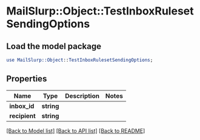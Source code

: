 # MailSlurp::Object::TestInboxRulesetSendingOptions

## Load the model package
```perl
use MailSlurp::Object::TestInboxRulesetSendingOptions;
```

## Properties
Name | Type | Description | Notes
------------ | ------------- | ------------- | -------------
**inbox_id** | **string** |  | 
**recipient** | **string** |  | 

[[Back to Model list]](../README#documentation-for-models) [[Back to API list]](../README#documentation-for-api-endpoints) [[Back to README]](../README)



